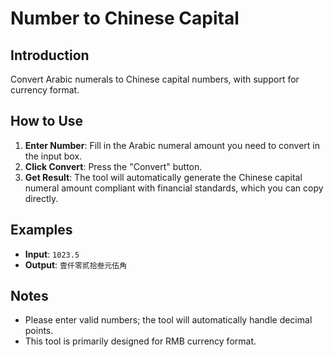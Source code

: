 # Number to Chinese Capital

## Introduction

Convert Arabic numerals to Chinese capital numbers, with support for currency format.

## How to Use

1.  **Enter Number**: Fill in the Arabic numeral amount you need to convert in the input box.
2.  **Click Convert**: Press the "Convert" button.
3.  **Get Result**: The tool will automatically generate the Chinese capital numeral amount compliant with financial standards, which you can copy directly.

## Examples

- **Input**: `1023.5`
- **Output**: `壹仟零贰拾叁元伍角`

## Notes

- Please enter valid numbers; the tool will automatically handle decimal points.
- This tool is primarily designed for RMB currency format.
